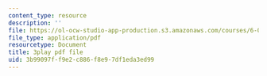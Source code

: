 ```yaml
---
content_type: resource
description: ''
file: https://ol-ocw-studio-app-production.s3.amazonaws.com/courses/6-00-introduction-to-computer-science-and-programming-fall-2008/3b99097ff9e2c886f8e97df1eda3ed99_IZaAUwW7OsU.pdf
file_type: application/pdf
resourcetype: Document
title: 3play pdf file
uid: 3b99097f-f9e2-c886-f8e9-7df1eda3ed99
---
```

